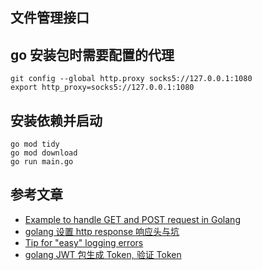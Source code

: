 ## 文件管理接口

## go 安装包时需要配置的代理

```shell script
git config --global http.proxy socks5://127.0.0.1:1080
export http_proxy=socks5://127.0.0.1:1080
```

## 安装依赖并启动

```shell script
go mod tidy
go mod download
go run main.go
```

## 参考文章

- [Example to handle GET and POST request in Golang](https://www.golangprograms.com/example-to-handle-get-and-post-request-in-golang.html)
- [golang 设置 http response 响应头与坑](https://www.jianshu.com/p/4a26a4681464)
- [Tip for "easy" logging errors](https://stackoverflow.com/questions/43976140/check-errors-when-calling-http-responsewriter-write)
- [golang JWT 包生成 Token, 验证 Token](https://hacpai.com/article/1540349739379)
